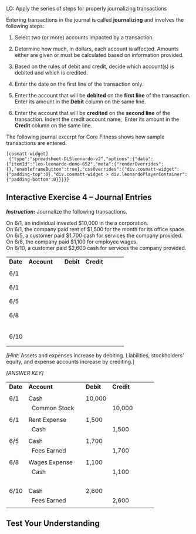 LO: Apply the series of steps for properly journalizing transactions

Entering transactions in the journal is called **journalizing** and involves the following steps:

1.  Select two (or more) accounts impacted by a transaction.

2.  Determine how much, in dollars, each account is affected. Amounts either are given or must be calculated based on information provided.

3.  Based on the rules of debit and credit, decide which account(s) is debited and which is credited.

4.  Enter the date on the first line of the transaction only.

5.  Enter the account that will be **debited** on the **first line** of the transaction. Enter its amount in the **Debit** column on the same line.

6.  Enter the account that will be **credited** on the **second line** of the transaction. Indent the credit account name,  Enter its amount in the **Credit** column on the same line. 

The following journal excerpt for Core Fitness shows how sample transactions are entered.

```
[cosmatt-widget]
 {"type":"spreadsheet-DLSleonardo-v2","options":{"data":{"itemId":"leo-leonardo-demo-652","meta":{"renderOverrides":{},"enableframeButton":true},"cssOverrides":{"div.cosmatt-widget":{"padding-top":0},"div.cosmatt-widget > div.leonardoPlayerContainer":{"padding-bottom":0}}}}} 
```

## Interactive Exercise 4 – Journal Entries

***Instruction*:** Journalize the following transactions.

On 6/1, an individual invested $10,000 in the a corporation.  
On 6/1, the company paid rent of $1,500 for the month for its office space.  
On 6/5, a customer paid $1,700 cash for services the company provided.  
On 6/8, the company paid $1,100 for employee wages.  
On 6/10, a customer paid $2,600 cash for services the company provided.

<table>
<tbody>
<tr class="odd">
<td><strong>Date</strong></td>
<td><strong>Account</strong></td>
<td></td>
<td><strong>Debit</strong></td>
<td><strong>Credit</strong></td>
<td></td>
<td></td>
</tr>
<tr class="even">
<td></td>
<td></td>
<td></td>
<td></td>
<td></td>
<td></td>
<td></td>
</tr>
<tr class="odd">
<td>6/1</td>
<td></td>
<td></td>
<td></td>
<td></td>
<td></td>
<td></td>
</tr>
<tr class="even">
<td></td>
<td></td>
<td></td>
<td></td>
<td></td>
<td></td>
<td></td>
</tr>
<tr class="odd">
<td></td>
<td></td>
<td></td>
<td></td>
<td></td>
<td></td>
<td></td>
</tr>
<tr class="even">
<td>6/1</td>
<td></td>
<td></td>
<td></td>
<td></td>
<td></td>
<td></td>
</tr>
<tr class="odd">
<td></td>
<td></td>
<td></td>
<td></td>
<td></td>
<td></td>
<td></td>
</tr>
<tr class="even">
<td></td>
<td></td>
<td></td>
<td></td>
<td></td>
<td></td>
<td></td>
</tr>
<tr class="odd">
<td>6/5</td>
<td></td>
<td></td>
<td></td>
<td></td>
<td></td>
<td></td>
</tr>
<tr class="even">
<td></td>
<td></td>
<td></td>
<td></td>
<td></td>
<td></td>
<td></td>
</tr>
<tr class="odd">
<td></td>
<td></td>
<td></td>
<td></td>
<td></td>
<td></td>
<td></td>
</tr>
<tr class="even">
<td>6/8</td>
<td></td>
<td></td>
<td></td>
<td></td>
<td></td>
<td></td>
</tr>
<tr class="odd">
<td></td>
<td></td>
<td></td>
<td></td>
<td></td>
<td></td>
<td></td>
</tr>
<tr class="even">
<td></td>
<td></td>
<td></td>
<td></td>
<td></td>
<td></td>
<td>    </td>
</tr>
<tr class="odd">
<td>6/10</td>
<td></td>
<td></td>
<td></td>
<td></td>
<td></td>
<td></td>
</tr>
<tr class="even">
<td></td>
<td></td>
<td></td>
<td></td>
<td></td>
<td></td>
<td></td>
</tr>
<tr class="odd">
<td></td>
<td></td>
<td></td>
<td></td>
<td></td>
<td></td>
<td></td>
</tr>
</tbody>
</table>

*\[Hint:* Assets and expenses increase by debiting. Liabilities, stockholders’ equity, and expense accounts increase by crediting.\]

*\[ANSWER KEY\]*

<table>
<tbody>
<tr class="odd">
<td><strong>Date</strong></td>
<td><strong>Account</strong></td>
<td></td>
<td><strong>Debit</strong></td>
<td><strong>Credit</strong></td>
<td></td>
<td></td>
</tr>
<tr class="even">
<td></td>
<td></td>
<td></td>
<td></td>
<td></td>
<td></td>
<td></td>
</tr>
<tr class="odd">
<td>6/1</td>
<td>Cash</td>
<td></td>
<td>10,000</td>
<td></td>
<td></td>
<td></td>
</tr>
<tr class="even">
<td></td>
<td>  Common Stock</td>
<td></td>
<td></td>
<td>10,000</td>
<td></td>
<td></td>
</tr>
<tr class="odd">
<td></td>
<td></td>
<td></td>
<td></td>
<td></td>
<td></td>
<td></td>
</tr>
<tr class="even">
<td>6/1</td>
<td>Rent Expense</td>
<td></td>
<td>1,500</td>
<td></td>
<td></td>
<td></td>
</tr>
<tr class="odd">
<td></td>
<td>  Cash</td>
<td></td>
<td></td>
<td>1,500</td>
<td></td>
<td></td>
</tr>
<tr class="even">
<td></td>
<td></td>
<td></td>
<td></td>
<td></td>
<td></td>
<td></td>
</tr>
<tr class="odd">
<td>6/5</td>
<td>Cash</td>
<td></td>
<td>1,700</td>
<td></td>
<td></td>
<td></td>
</tr>
<tr class="even">
<td></td>
<td>  Fees Earned</td>
<td></td>
<td></td>
<td>1,700</td>
<td></td>
<td></td>
</tr>
<tr class="odd">
<td></td>
<td></td>
<td></td>
<td></td>
<td></td>
<td></td>
<td></td>
</tr>
<tr class="even">
<td>6/8</td>
<td>Wages Expense</td>
<td></td>
<td>1,100</td>
<td></td>
<td></td>
<td></td>
</tr>
<tr class="odd">
<td></td>
<td>  Cash</td>
<td></td>
<td></td>
<td>1,100</td>
<td></td>
<td></td>
</tr>
<tr class="even">
<td></td>
<td></td>
<td></td>
<td></td>
<td></td>
<td></td>
<td>    </td>
</tr>
<tr class="odd">
<td>6/10</td>
<td>Cash</td>
<td></td>
<td>2,600</td>
<td></td>
<td></td>
<td></td>
</tr>
<tr class="even">
<td></td>
<td>  Fees Earned</td>
<td></td>
<td></td>
<td>2,600</td>
<td></td>
<td></td>
</tr>
<tr class="odd">
<td></td>
<td></td>
<td></td>
<td></td>
<td></td>
<td></td>
<td></td>
</tr>
</tbody>
</table>

## Test Your Understanding 

